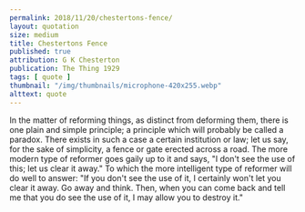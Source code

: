 ```yaml
---
permalink: 2018/11/20/chestertons-fence/
layout: quotation
size: medium
title: Chestertons Fence
published: true
attribution: G K Chesterton
publication: The Thing 1929
tags: [ quote ]
thumbnail: "/img/thumbnails/microphone-420x255.webp"
alttext: quote
---
```


In the matter of reforming things, as distinct from deforming them, there is one plain and 
simple principle; a principle which will probably be called a paradox. There exists in 
such a case a certain institution or law; let us say, for the sake of simplicity, a fence 
or gate erected across a road. The more modern type of reformer goes gaily up to it and 
says, "I don't see the use of this; let us clear it away." To which the more intelligent 
type of reformer will do well to answer: "If you don't see the use of it, I certainly won't 
let you clear it away. Go away and think. Then, when you can come back and tell me that 
you do see the use of it, I may allow you to destroy it."
